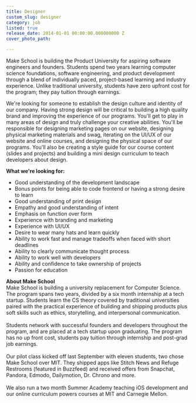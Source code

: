 ```yaml
---
title: Designer
custom_slug: designer
category: job
listed: true
release_date: 2014-01-01 00:00:00.000000000 Z
cover_photo_path: 

---
```

Make School is building the Product University for aspiring software engineers and founders. Students spend two years learning computer science foundations, software engineering, and product development through a blend of individually paced, project-based learning and industry experience. Unlike traditional university, students have zero upfront cost for the program; they pay tuition through earnings.

We're looking for someone to establish the design culture and identity of our company. Having strong design will be critical to building a high quality brand and improving the experience of our programs. You'll get to play in many areas of design and truly challenge your creative abilities. You'll be responsible for designing marketing pages on our website, designing physical marketing materials and swag, iterating on the UI/UX of our website and online courses, and designing the physical space of our programs. You'll also be creating a style guide for our course content (slides and projects) and building a mini design curriculum to teach developers about design.

**What we're looking for:**

- Good understanding of the development landscape
- Bonus points for being able to code frontend or having a strong desire to learn
- Good understanding of print design
- Empathy and good understanding of intent
- Emphasis on function over form
- Experience with branding and marketing
- Experience with UI/UX
- Desire to wear many hats and learn quickly
- Ability to work fast and manage tradeoffs when faced with short deadlines
- Ability to clearly communicate thought process
- Ability to work well with developers
- Ability and confidence to take ownership of projects
- Passion for education

<b>About Make School</b><br>Make School is building a university replacement for Computer Science.
The program spans two years, divided by a six month internship at a tech startup. Students learn the CS theory covered by traditional universities paired with the practical experience of building and shipping products plus soft skills such as ethics, storytelling, and interpersonal communication.<br><br>
Students network with successful founders and developers throughout the program, and are placed at a tech startup upon graduating. The program has no up front cost, students pay tuition through internship and post-grad job earnings. <br><br>
Our pilot class kicked off last September with eleven students, two chose Make School over MIT. They shipped apps like Stitch News and Refuge Restrooms (featured in Buzzfeed) and received offers from Snapchat, Pandora, Edmodo, Dailymotion, Dr. Chrono and more. <br><br>
We also run a two month Summer Academy teaching iOS development and our online curriculum powers courses at MIT and Carnegie Mellon.